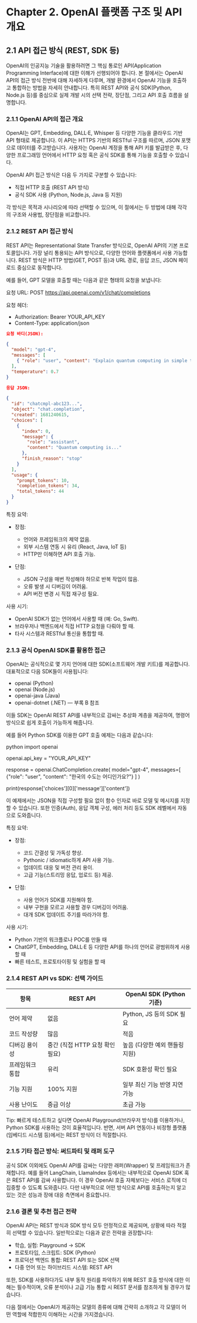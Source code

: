 # Chapter 2. OpenAI 플랫폼 구조 및 API 개요

## 2.1 API 접근 방식 (REST, SDK 등)

OpenAI의 인공지능 기술을 활용하려면 그 핵심 통로인 API(Application Programming Interface)에 대한 이해가 선행되어야 합니다. 본 절에서는 OpenAI API의 접근 방식 전반에 대해 자세하게 다루며, 개발 환경에서 OpenAI 기능을 호출하고 통합하는 방법을 자세히 안내합니다. 특히 REST API와 공식 SDK(Python, Node.js 등)를 중심으로 실제 개발 시의 선택 전략, 장단점, 그리고 API 호출 흐름을 설명합니다.

### 2.1.1 OpenAI API의 접근 개요

OpenAI는 GPT, Embedding, DALL·E, Whisper 등 다양한 기능을 클라우드 기반 API 형태로 제공합니다. 이 API는 HTTPS 기반의 RESTful 구조를 따르며, JSON 포맷으로 데이터를 주고받습니다. 사용자는 OpenAI 계정을 통해 API 키를 발급받은 후, 다양한 프로그래밍 언어에서 HTTP 요청 혹은 공식 SDK를 통해 기능을 호출할 수 있습니다.

OpenAI API 접근 방식은 다음 두 가지로 구분할 수 있습니다:

- 직접 HTTP 호출 (REST API 방식)
- 공식 SDK 사용 (Python, Node.js, Java 등 지원)

각 방식은 목적과 시나리오에 따라 선택할 수 있으며, 이 절에서는 두 방법에 대해 각각의 구조와 사용법, 장단점을 비교합니다.

### 2.1.2 REST API 접근 방식

REST API는 Representational State Transfer 방식으로, OpenAI API의 기본 프로토콜입니다. 가장 널리 통용되는 API 방식으로, 다양한 언어와 플랫폼에서 사용 가능합니다. REST 방식은 HTTP 방법(GET, POST 등)과 URL 경로, 응답 코드, JSON 페이로드 중심으로 동작합니다.

예를 들어, GPT 모델을 호출할 때는 다음과 같은 형태의 요청을 보냅니다:

요청 URL:
POST https://api.openai.com/v1/chat/completions

요청 헤더:

- Authorization: Bearer YOUR_API_KEY
- Content-Type: application/json

```json
요청 바디(JSON):

{
  "model": "gpt-4",
  "messages": [
    { "role": "user", "content": "Explain quantum computing in simple terms" }
  ],
  "temperature": 0.7
}
```

```json
응답 JSON:

{
  "id": "chatcmpl-abc123...",
  "object": "chat.completion",
  "created": 1681240615,
  "choices": [
    {
      "index": 0,
      "message": {
        "role": "assistant",
        "content": "Quantum computing is..."
      },
      "finish_reason": "stop"
    }
  ],
  "usage": {
    "prompt_tokens": 10,
    "completion_tokens": 34,
    "total_tokens": 44
  }
}
```

특징 요약:

- 장점:
  - 언어와 프레임워크의 제약 없음.
  - 외부 시스템 연동 시 유리 (React, Java, IoT 등)
  - HTTP만 이해하면 API 호출 가능.

- 단점:
  - JSON 구성을 매번 작성해야 하므로 반복 작업이 많음.
  - 오류 발생 시 디버깅이 어려움.
  - API 버전 변경 시 직접 재구성 필요.

사용 시기:

- OpenAI SDK가 없는 언어에서 사용할 때 (예: Go, Swift).
- 브라우저나 백엔드에서 직접 HTTP 요청을 다뤄야 할 때.
- 타사 시스템과 RESTful 통신을 통합할 때.

### 2.1.3 공식 OpenAI SDK를 활용한 접근

OpenAI는 공식적으로 몇 가지 언어에 대한 SDK(소프트웨어 개발 키트)를 제공합니다. 대표적으로 다음 SDK들이 사용됩니다:

- openai (Python)
- openai (Node.js)
- openai-java (Java)
- openai-dotnet (.NET) — 부록 B 참조

이들 SDK는 OpenAI REST API를 내부적으로 감싸는 추상화 계층을 제공하여, 명령어 방식으로 쉽게 호출이 가능하게 해줍니다.

예를 들어 Python SDK를 이용한 GPT 호출 예제는 다음과 같습니다:

python
import openai

openai.api_key = "YOUR_API_KEY"

response = openai.ChatCompletion.create(
    model="gpt-4",
    messages=[
        {"role": "user", "content": "한국의 수도는 어디인가요?"}
    ]
)

print(response['choices'][0]['message']['content'])

이 예제에서는 JSON을 직접 구성할 필요 없이 함수 인자로 바로 모델 및 메시지를 지정할 수 있습니다. 또한 인증(Auth), 응답 객체 구성, 에러 처리 등도 SDK 레벨에서 자동으로 도와줍니다.

특징 요약:

- 장점:
  - 코드 간결성 및 가독성 향상.
  - Pythonic / idiomatic하게 API 사용 가능.
  - 업데이트 대응 및 버전 관리 용이.
  - 고급 기능(스트리밍 응답, 업로드 등) 제공.

- 단점:
  - 사용 언어가 SDK를 지원해야 함.
  - 내부 구현을 모르고 사용할 경우 디버깅이 어려움.
  - 대개 SDK 업데이트 주기를 따라가야 함.

사용 시기:

- Python 기반의 워크플로나 POC를 만들 때
- ChatGPT, Embedding, DALL·E 등 다양한 API를 하나의 언어로 광범위하게 사용할 때
- 빠른 테스트, 프로토타이핑 및 실험을 할 때

### 2.1.4 REST API vs SDK: 선택 가이드

| 항목                     | REST API                           | OpenAI SDK (Python 기준)      |
|-------------------------|-----------------------------------|-----------------------------|
| 언어 제약               | 없음                              | Python, JS 등의 SDK 필요     |
| 코드 작성량             | 많음                              | 적음                         |
| 디버깅 용이성           | 중간 (직접 HTTP 요청 확인 필요)    | 높음 (다양한 예외 핸들링 지원) |
| 프레임워크 통합         | 유리                              | SDK 호환성 확인 필요         |
| 기능 지원               | 100% 지원                          | 일부 최신 기능 반영 지연 가능  |
| 사용 난이도             | 중급 이상                         | 초급 가능                    |

Tip: 빠르게 테스트하고 싶다면 OpenAI Playground(브라우저 방식)를 이용하거나, Python SDK를 사용하는 것이 효율적입니다. 반면, 서버 API 연동이나 비정형 플랫폼(임베디드 시스템 등)에서는 REST 방식이 더 적절합니다.

### 2.1.5 기타 접근 방식: 써드파티 및 래퍼 도구

공식 SDK 이외에도 OpenAI API를 감싸는 다양한 래퍼(Wrapper) 및 프레임워크가 존재합니다. 예를 들어 LangChain, LlamaIndex 등에서는 내부적으로 OpenAI SDK 혹은 REST API를 감싸 사용합니다. 이 경우 OpenAI 호출 자체보다는 서비스 로직에 더 집중할 수 있도록 도와줍니다. 다만 내부적으로 어떤 방식으로 API를 호출하는지 알고 있는 것은 성능과 장애 대응 측면에서 중요합니다.

### 2.1.6 결론 및 추천 접근 전략

OpenAI API는 REST 방식과 SDK 방식 모두 안정적으로 제공되며, 상황에 따라 적절히 선택할 수 있습니다. 일반적으로는 다음과 같은 전략을 권장합니다:

- 학습, 실험: Playground → SDK
- 프로토타입, 스크립트: SDK (Python)
- 프로덕션 백엔드 통합: REST API 또는 SDK 선택
- 다중 언어 또는 하이브리드 시스템: REST API

또한, SDK를 사용하다가도 내부 동작 원리를 파악하기 위해 REST 호출 방식에 대한 이해는 필수적이며, 오류 분석이나 고급 기능 통합 시 REST 문서를 참조하게 될 경우가 많습니다.

다음 절에서는 OpenAI가 제공하는 모델의 종류에 대해 간략히 소개하고 각 모델이 어떤 역할에 적합한지 이해하는 시간을 가지겠습니다.